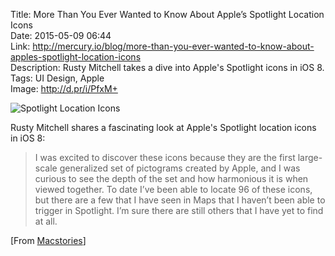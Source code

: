 Title: More Than You Ever Wanted to Know About Apple’s Spotlight Location Icons  
Date: 2015-05-09 06:44  
Link: http://mercury.io/blog/more-than-you-ever-wanted-to-know-about-apples-spotlight-location-icons  
Description: Rusty Mitchell takes a dive into Apple's Spotlight icons in iOS 8.  
Tags: UI Design, Apple  
Image: http://d.pr/i/PfxM+  

<p><img class="wide" src="http://d.pr/i/PfxM+" alt="Spotlight Location Icons" title="Spotlight Location Icons"></p>

Rusty Mitchell shares a fascinating look at Apple's Spotlight location icons in iOS 8:

> I was excited to discover these icons because they are the first large-scale generalized set of pictograms created by Apple, and I was curious to see the depth of the set and how harmonious it is when viewed together. To date I’ve been able to locate 96 of these icons, but there are a few that I have seen in Maps that I haven’t been able to trigger in Spotlight. I’m sure there are still others that I have yet to find at all.

[From [Macstories][macstories]]

[macstories]: http://www.macstories.net/linked/apples-spotlight-location-icons/ "Link to source post from Federico Viticci"